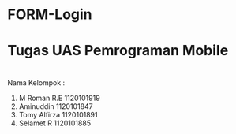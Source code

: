 # FORM-Login

# Tugas UAS Pemrograman Mobile
#
Nama Kelompok : 

1. M Roman R.E 1120101919
2. Aminuddin 1120101847
3. Tomy Alfirza 1120101891
4. Selamet R 1120101885
